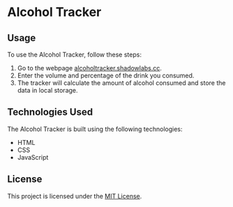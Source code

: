 # Alcohol Tracker

## Usage

To use the Alcohol Tracker, follow these steps:

1. Go to the webpage [alcoholtracker.shadowlabs.cc](https://alcoholtracker.shadowlabs.cc).
2. Enter the volume and percentage of the drink you consumed.
3. The tracker will calculate the amount of alcohol consumed and store the data in local storage.

## Technologies Used

The Alcohol Tracker is built using the following technologies:

- HTML
- CSS
- JavaScript

## License

This project is licensed under the [MIT License](LICENSE).
